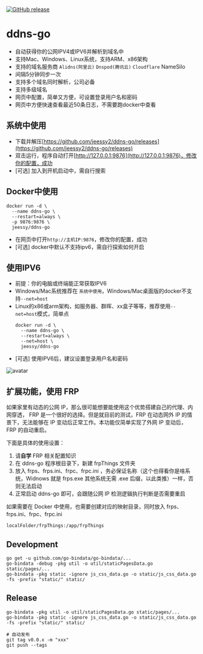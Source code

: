 <a href="https://github.com/jeessy2/ddns-go/releases/latest"><img alt="GitHub release" src="https://img.shields.io/github/release/jeessy2/ddns-go.svg?logo=github&style=flat-square"></a>

# ddns-go
- 自动获得你的公网IPV4或IPV6并解析到域名中
- 支持Mac、Windows、Linux系统，支持ARM、x86架构
- 支持的域名服务商 `Alidns(阿里云)` `Dnspod(腾讯云)` `Cloudflare`  NameSilo
- 间隔5分钟同步一次
- 支持多个域名同时解析，公司必备
- 支持多级域名
- 网页中配置，简单又方便，可设置登录用户名和密码
- 网页中方便快速查看最近50条日志，不需要跑docker中查看

## 系统中使用
- 下载并解压[https://github.com/jeessy2/ddns-go/releases](https://github.com/jeessy2/ddns-go/releases)
- 双击运行，程序自动打开[http://127.0.0.1:9876](http://127.0.0.1:9876)，修改你的配置，成功
- [可选] 加入到开机启动中，需自行搜索

## Docker中使用
```
docker run -d \
  --name ddns-go \
  --restart=always \
  -p 9876:9876 \
  jeessy/ddns-go
```
- 在网页中打开`http://主机IP:9876`，修改你的配置，成功
- [可选] docker中默认不支持ipv6，需自行探索如何开启

## 使用IPV6
- 前提：你的电脑或终端能正常获取IPV6
- Windows/Mac系统推荐在 `系统中使用`，Windows/Mac桌面版的docker不支持`--net=host`
- Linux的x86或arm架构，如服务器、群晖、xx盒子等等，推荐使用`--net=host`模式，简单点
  ```
  docker run -d \
    --name ddns-go \
    --restart=always \
    --net=host \
    jeessy/ddns-go
  ```
- [可选] 使用IPV6后，建议设置登录用户名和密码

![avatar](ddns-web.png)

## 扩展功能，使用 FRP

如果家里有动态的公网 IP，那么很可能想要能使用这个优势搭建自己的代理、内网穿透， FRP 是一个很好的选择。但是就目前的测试，FRP 在动态网外 IP 的情景下，无法能够在 IP 变动后正常工作。本功能仅简单实现了外网 IP 变动后， FRP 的自动重启。

下面是具体的使用设置：

1. 请**自学** FRP 相关配置知识
2. 在 ddns-go 程序根目录下，新建 frpThings 文件夹
3. 放入 frps、frps.ini、frpc、frpc.ini ，务必保证名称（这个也得看你是啥系统，Widnows 就是 frps.exe 其他系统无需 .exe 后缀，以此类推）一样，否则无法启动
4. 正常启动 ddns-go 即可，会跟随公网 IP 检测逻辑执行判断是否需要重启

如果需要在 Docker 中使用，也需要创建对应的映射目录，同时放入  frps、frps.ini、frpc、frpc.ini 

```
localFolder/frpThings:/app/frpThings
```

## Development

```
go get -u github.com/go-bindata/go-bindata/...
go-bindata -debug -pkg util -o util/staticPagesData.go static/pages/...
go-bindata -pkg static -ignore js_css_data.go -o static/js_css_data.go -fs -prefix "static/" static/
```

## Release
```
go-bindata -pkg util -o util/staticPagesData.go static/pages/...
go-bindata -pkg static -ignore js_css_data.go -o static/js_css_data.go -fs -prefix "static/" static/

# 自动发布
git tag v0.0.x -m "xxx" 
git push --tags
```